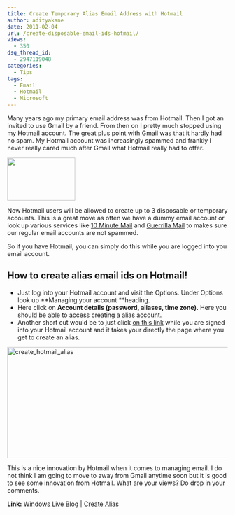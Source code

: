 ```yaml
---
title: Create Temporary Alias Email Address with Hotmail
author: adityakane
date: 2011-02-04
url: /create-disposable-email-ids-hotmail/
views:
  - 350
dsq_thread_id:
  - 2947119048
categories:
  - Tips
tags:
  - Email
  - Hotmail
  - Microsoft
---
```

Many years ago my primary email address was from Hotmail. Then I got an invited to use Gmail by a friend. From then on I pretty much stopped using my Hotmail account. The great plus point with Gmail was that it hardly had no spam. My Hotmail account was increasingly spammed and frankly I never really cared much after Gmail what Hotmail really had to offer.

[<img class="size-full wp-image-15541 alignright" title="Windows Live Hotmail Logo" src="http://cdn.devilsworkshop.org/files/2009/10/hotmail_logo.gif" alt="" width="155" height="98" />][1]

Now Hotmail users will be allowed to create up to 3 disposable or temporary accounts. This is a great move as often we have a dummy email account or look up various services like [10 Minute Mail][2] and [Guerrilla Mail][3] to makes sure our regular email accounts are not spammed.

So if you have Hotmail, you can simply do this while you are logged into you email account.

## How to create alias email ids on Hotmail!

  * Just log into your Hotmail account and visit the Options. Under Options look up **Managing your account **heading.
  * Here click on **Account details (password, aliases, time zone).** Here you should be able to access creating a alias account.
  * Another short cut would be to just click <a href="http://mail.live.com/?rru=createalias" onclick="_gaq.push(['_trackEvent', 'outbound-article', 'http://mail.live.com/?rru=createalias', 'on this link']);" >on this link</a> while you are signed into your Hotmail account and it takes your directly the page where you get to create an alias.

[<img style="background-image: none; padding-left: 0px; padding-right: 0px; display: inline; padding-top: 0px; border: 0px;" title="create_hotmail_alias" src="http://cdn.devilsworkshop.org/files/2011/02/create_hotmail_alias_thumb.png" border="0" alt="create_hotmail_alias" width="554" height="254" />][4]

This is a nice innovation by Hotmail when it comes to managing email. I do not think I am going to move to away from Gmail anytime soon but it is good to see some innovation from Hotmail. What are your views? Do drop in your comments.

**Link:** <a href="http://windowsteamblog.com/windows_live/b/windowslive/archive/2011/02/03/hotmail-delivers-aliases-to-help-you-manage-and-secure-your-email-account.aspx" onclick="_gaq.push(['_trackEvent', 'outbound-article', 'http://windowsteamblog.com/windows_live/b/windowslive/archive/2011/02/03/hotmail-delivers-aliases-to-help-you-manage-and-secure-your-email-account.aspx', 'Windows Live Blog']);" >Windows Live Blog</a> | <a href="http://mail.live.com/?rru=createalias" onclick="_gaq.push(['_trackEvent', 'outbound-article', 'http://mail.live.com/?rru=createalias', 'Create Alias']);" >Create Alias</a>

 [1]: http://cdn.devilsworkshop.org/files/2009/10/hotmail_logo.gif
 [2]: http://devilsworkshop.org/online-tip-avoid-spam-disposable-email/
 [3]: http://devilsworkshop.org/email-address-which-is-gone-in-60-minutes/
 [4]: http://cdn.devilsworkshop.org/files/2011/02/create_hotmail_alias.png
